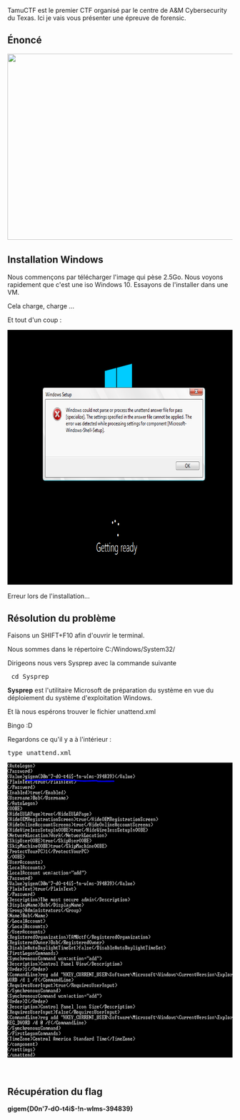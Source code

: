 TamuCTF est le premier CTF organisé par le centre de A&amp;M Cybersecurity du Texas. Ici je vais vous présenter une épreuve de forensic.

<h2>Énoncé</h2>
<img class="size-full wp-image-753 aligncenter" src="TUMACTF-InstallPass-Enoncé.png" alt="" width="542" height="417" />
<h2>Installation Windows</h2>
Nous commençons par télécharger l'image qui pèse 2.5Go. Nous voyons rapidement que c'est une iso Windows 10.
Essayons de l'installer dans une VM.

Cela charge, charge ...

Et tout d'un coup :

<img class="size-full wp-image-754 aligncenter" src="TUMACTF-InstallPass-ErreurInstall.png" alt="" width="705" height="571" />

Erreur lors de l'installation...
<h2>Résolution du problème</h2>
Faisons un SHIFT+F10 afin d'ouvrir le terminal.

Nous sommes dans le répertoire C:/Windows/System32/

Dirigeons nous vers Sysprep avec la commande suivante
<pre> cd Sysprep</pre>
<b>Sysprep</b> est l'utilitaire Microsoft de préparation du système en vue du déploiement du système  d'exploitation Windows.

Et là nous espérons trouver le fichier unattend.xml

Bingo :D

Regardons ce qu'il y a à l'intérieur :
<pre>type unattend.xml</pre>
<img class="alignnone size-full wp-image-755" src="TUMACTF-InstallPass-Flag.png" alt="" width="702" height="661" />

&nbsp;
<h2>Récupération du flag</h2>
<strong>gigem{D0n'7-dO-t4i$-!n-wIms-394839}</strong>